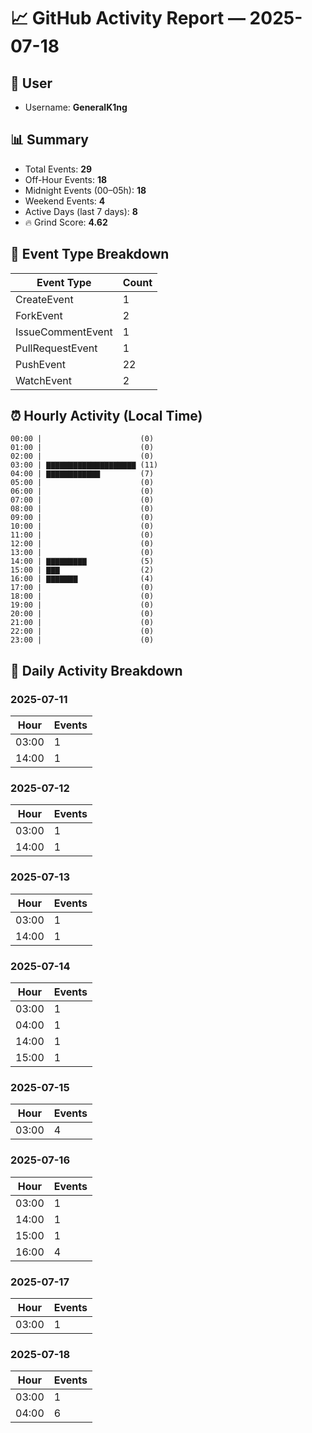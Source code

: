 # 📈 GitHub Activity Report — 2025-07-18

## 👤 User
- Username: **GeneralK1ng**

## 📊 Summary
- Total Events: **29**
- Off-Hour Events: **18**
- Midnight Events (00–05h): **18**
- Weekend Events: **4**
- Active Days (last 7 days): **8**
- 🔥 Grind Score: **4.62**

## 🔧 Event Type Breakdown
| Event Type | Count |
|------------|-------|
| CreateEvent | 1 |
| ForkEvent | 2 |
| IssueCommentEvent | 1 |
| PullRequestEvent | 1 |
| PushEvent | 22 |
| WatchEvent | 2 |

## ⏰ Hourly Activity (Local Time)
```text
00:00 |                      (0)
01:00 |                      (0)
02:00 |                      (0)
03:00 | ▇▇▇▇▇▇▇▇▇▇▇▇▇▇▇▇▇▇▇▇ (11)
04:00 | ▇▇▇▇▇▇▇▇▇▇▇▇         (7)
05:00 |                      (0)
06:00 |                      (0)
07:00 |                      (0)
08:00 |                      (0)
09:00 |                      (0)
10:00 |                      (0)
11:00 |                      (0)
12:00 |                      (0)
13:00 |                      (0)
14:00 | ▇▇▇▇▇▇▇▇▇            (5)
15:00 | ▇▇▇                  (2)
16:00 | ▇▇▇▇▇▇▇              (4)
17:00 |                      (0)
18:00 |                      (0)
19:00 |                      (0)
20:00 |                      (0)
21:00 |                      (0)
22:00 |                      (0)
23:00 |                      (0)
```

## 📆 Daily Activity Breakdown
### 2025-07-11
| Hour | Events |
|------|--------|
| 03:00 | 1 |
| 14:00 | 1 |

### 2025-07-12
| Hour | Events |
|------|--------|
| 03:00 | 1 |
| 14:00 | 1 |

### 2025-07-13
| Hour | Events |
|------|--------|
| 03:00 | 1 |
| 14:00 | 1 |

### 2025-07-14
| Hour | Events |
|------|--------|
| 03:00 | 1 |
| 04:00 | 1 |
| 14:00 | 1 |
| 15:00 | 1 |

### 2025-07-15
| Hour | Events |
|------|--------|
| 03:00 | 4 |

### 2025-07-16
| Hour | Events |
|------|--------|
| 03:00 | 1 |
| 14:00 | 1 |
| 15:00 | 1 |
| 16:00 | 4 |

### 2025-07-17
| Hour | Events |
|------|--------|
| 03:00 | 1 |

### 2025-07-18
| Hour | Events |
|------|--------|
| 03:00 | 1 |
| 04:00 | 6 |


